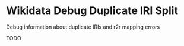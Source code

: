 # Wikidata Debug Duplicate IRI Split
Debug information about duplicate IRIs and r2r mapping errors

TODO

